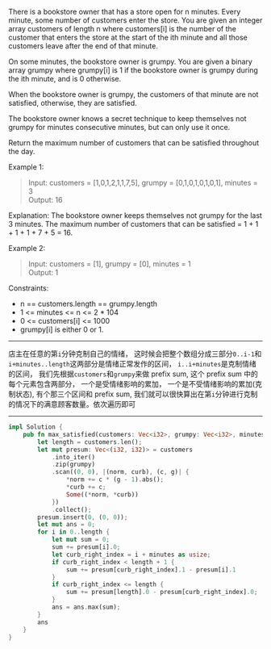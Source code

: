 There is a bookstore owner that has a store open for n minutes. Every minute, some number of customers enter the store. You are given an integer array customers of length n where customers[i] is the number of the customer that enters the store at the start of the ith minute and all those customers leave after the end of that minute.

On some minutes, the bookstore owner is grumpy. You are given a binary array grumpy where grumpy[i] is 1 if the bookstore owner is grumpy during the ith minute, and is 0 otherwise.

When the bookstore owner is grumpy, the customers of that minute are not satisfied, otherwise, they are satisfied.

The bookstore owner knows a secret technique to keep themselves not grumpy for minutes consecutive minutes, but can only use it once.

Return the maximum number of customers that can be satisfied throughout the day.

Example 1:

> Input: customers = [1,0,1,2,1,1,7,5], grumpy = [0,1,0,1,0,1,0,1], minutes = 3  
> Output: 16

Explanation: The bookstore owner keeps themselves not grumpy for the last 3 minutes.
The maximum number of customers that can be satisfied = 1 + 1 + 1 + 1 + 7 + 5 = 16.

Example 2:

> Input: customers = [1], grumpy = [0], minutes = 1  
> Output: 1

Constraints:

- n == customers.length == grumpy.length
- 1 <= minutes <= n <= 2 \* 104
- 0 <= customers[i] <= 1000
- grumpy[i] is either 0 or 1.

---

店主在任意的第`i`分钟克制自己的情绪， 这时候会把整个数组分成三部分`0..i-1`和`i+minutes..length`这两部分是情绪正常发作的区间， `i..i+minutes`是克制情绪的区间， 我们先根据`customers`和`grumpy`来做 prefix sum, 这个 prefix sum 中的每个元素包含两部分， 一个是受情绪影响的累加， 一个是不受情绪影响的累加(克制状态), 有个那三个区间和 prefix sum, 我们就可以很快算出在第`i`分钟进行克制的情况下的满意顾客数量。依次遍历即可

---

```rust
impl Solution {
    pub fn max_satisfied(customers: Vec<i32>, grumpy: Vec<i32>, minutes: i32) -> i32 {
        let length = customers.len();
        let mut presum: Vec<(i32, i32)> = customers
            .into_iter()
            .zip(grumpy)
            .scan((0, 0), |(norm, curb), (c, g)| {
                *norm += c * (g - 1).abs();
                *curb += c;
                Some((*norm, *curb))
            })
            .collect();
        presum.insert(0, (0, 0));
        let mut ans = 0;
        for i in 0..length {
            let mut sum = 0;
            sum += presum[i].0;
            let curb_right_index = i + minutes as usize;
            if curb_right_index < length + 1 {
                sum += presum[curb_right_index].1 - presum[i].1
            }
            if curb_right_index <= length {
                sum += presum[length].0 - presum[curb_right_index].0;
            }
            ans = ans.max(sum);
        }
        ans
    }
}
```
